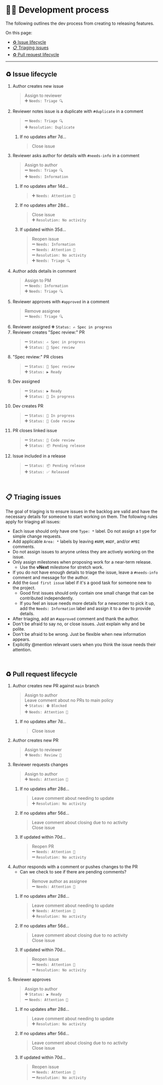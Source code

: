 # 👩‍💻 Development process

The following outlines the dev process from creating to releasing features.

On this page:

- [♻️ Issue lifecycle](#️-issue-lifecycle)
- [📋 Triaging issues](#-triaging-issues)
- [♻️ Pull request lifecycle](#️-pull-request-lifecycle)

---

## ♻️ Issue lifecycle

1. Author creates new issue
   > Assign to reviewer<br>
   > ➕ `Needs: Triage 🔍`<br>
2. Reviewer notes issue is a duplicate with `#duplicate` in a comment
   > ➖ `Needs: Triage 🔍`<br>
   > ➕ `Resolution: Duplicate`<br>
   1. If no updates after 7d...
      > Close issue<br>
3. Reviewer asks author for details with `#needs-info` in a comment
   > Assign to author<br>
   > ➖ `Needs: Triage 🔍`<br>
   > ➕ `Needs: Information`<br>
   1. If no updates after 14d...
      > ➕ `Needs: Attention 👋`<br>
   2. If no updates after 28d...
      > Close issue<br>
      > ➕ `Resolution: No activity`<br>
   3. If updated within 35d...
      > Reopen issue<br>
      > ➖ `Needs: Information`<br>
      > ➖ `Needs: Attention 👋`<br>
      > ➖ `Resolution: No activity`<br>
      > ➕ `Needs: Triage 🔍`<br>
4. Author adds details in comment
   > Assign to PM<br>
   > ➖ `Needs: Information`<br>
   > ➕ `Needs: Triage 🔍`<br>
5. Reviewer approves with `#approved` in a comment
   > Remove assignee<br>
   > ➖ `Needs: Triage 🔍`<br>
6. Reviewer assigned ➕ `Status: ✍️ Spec in progress`
7. Reviewer creates "Spec review:" PR
   > ➖ `Status: ✍️ Spec in progress`<br>
   > ➕ `Status: 🔭 Spec review`<br>
8. "Spec review:" PR closes
   > ➖ `Status: 🔭 Spec review`<br>
   > ➕ `Status: ▶️ Ready`<br>
9. Dev assigned
   > ➖ `Status: ▶️ Ready`<br>
   > ➕ `Status: 🔄️ In progress`<br>
10. Dev creates PR
    > ➖ `Status: 🔄️ In progress`<br>
    > ➕ `Status: 🔬 Code review`<br>
11. PR closes linked issue
    > ➖ `Status: 🔬 Code review`<br>
    > ➕ `Status: 📦 Pending release`<br>
12. Issue included in a release
    > ➖ `Status: 📦 Pending release`<br>
    > ➕ `Status: ✅ Released`<br>

<br>

## 📋 Triaging issues

The goal of triaging is to ensure issues in the backlog are valid and have the necessary details for someone to start working on them. The following rules apply for triaging all issues:

- Each issue should only have one `Type: *` label. Do not assign a t ype for simple change requests.
- Add applicable `Area: *` labels by leaving `#ARM`, `#ADF`, and/or `#PBI` comments.
- Do not assign issues to anyone unless they are actively working on the issue.
- Only assign milestones when proposing work for a near-term release.
  - Use the **vNext** milestone for stretch work.
- If you do not have enough details to triage the issue, leave a `#needs-info` comment and message for the author.
- Add the `Good first issue` label if it's a good task for someone new to the project.
  - Good first issues should only contain one small change that can be contributed independently.
  - If you feel an issue needs more details for a newcomer to pick it up, add the `Needs: Information` label and assign it to a dev to provide details.
- After triaging, add an `#approved` comment and thank the author.
- Don't be afraid to say no, or close issues. Just explain why and be polite.
- Don't be afraid to be wrong. Just be flexible when new information appears.
- Explicitly @mention relevant users when you think the issue needs their attention.

<br>

## ♻️ Pull request lifecycle

1. Author creates new PR against `main` branch
   > Assign to author<br>
   > Leave comment about no PRs to main policy<br>
   > ➕ `Status: ⛔ Blocked`<br>
   > ➕ `Needs: Attention 👋`<br>
   1. If no updates after 7d...
      > Close issue<br>
2. Author creates new PR
   > Assign to reviewer<br>
   > ➕ `Needs: Review 👀`<br>
3. Reviewer requests changes
   > Assign to author<br>
   > ➕ `Needs: Attention 👋`<br>
   1. If no updates after 28d...
      > Leave comment about needing to update<br>
      > ➕ `Resolution: No activity`<br>
   2. If no updates after 56d...
      > Leave comment about closing due to no activity<br>
      > Close issue<br>
   3. If updated within 70d...
      > Reopen PR<br>
      > ➖ `Needs: Attention 👋`<br>
      > ➖ `Resolution: No activity`<br>
4. Author responds with a comment or pushes changes to the PR
   - Can we check to see if there are pending comments?
     > Remove author as assignee<br>
     > ➖ `Needs: Attention 👋`<br>
   1. If no updates after 28d...
      > Leave comment about needing to update<br>
      > ➕ `Needs: Attention 👋`<br>
      > ➕ `Resolution: No activity`<br>
   2. If no updates after 56d...
      > Leave comment about closing due to no activity<br>
      > Close issue<br>
   3. If updated within 70d...
      > Reopen issue<br>
      > ➖ `Needs: Attention 👋`<br>
      > ➖ `Resolution: No activity`<br>
5. Reviewer approves
   > Assign to author<br>
   > ➕ `Status: ▶️ Ready`<br>
   > ➖ `Needs: Attention 👋`<br>
   1. If no updates after 28d...
      > Leave comment about needing to update<br>
      > ➕ `Resolution: No activity`<br>
   2. If no updates after 56d...
      > Leave comment about closing due to no activity<br>
      > Close issue<br>
   3. If updated within 70d...
      > Reopen issue<br>
      > ➖ `Needs: Attention 👋`<br>
      > ➖ `Resolution: No activity`<br>

<br>

